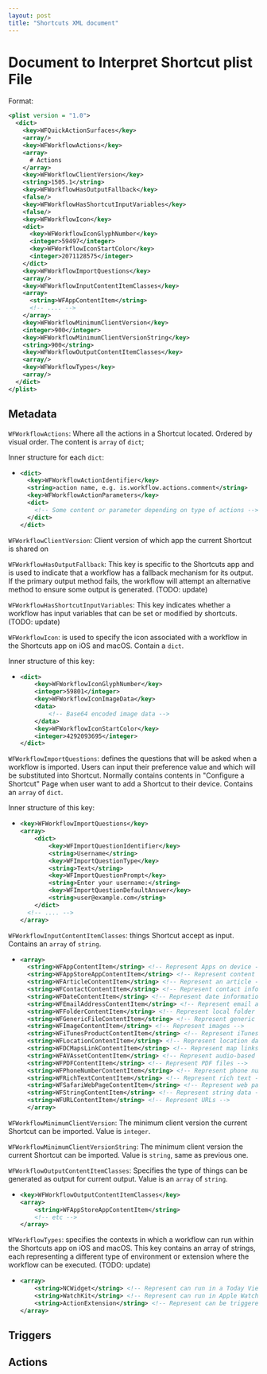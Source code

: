 ```yaml
---
layout: post
title: "Shortcuts XML document"
---
```


# Document to Interpret Shortcut plist File

Format: 

````xml
<plist version = "1.0">
  <dict>
    <key>WFQuickActionSurfaces</key>
    <array/>
    <key>WFWorkflowActions</key>
    <array>
      # Actions
    </array>
    <key>WFWorkflowClientVersion</key>
    <string>1505.1</string>
    <key>WFWorkflowHasOutputFallback</key>
    <false/>
    <key>WFWorkflowHasShortcutInputVariables</key>
    <false/>
    <key>WFWorkflowIcon</key>
    <dict>
      <key>WFWorkflowIconGlyphNumber</key>
      <integer>59497</integer>
      <key>WFWorkflowIconStartColor</key>
      <integer>2071128575</integer>
    </dict>
    <key>WFWorkflowImportQuestions</key>
    <array/>
    <key>WFWorkflowInputContentItemClasses</key>
    <array>
      <string>WFAppContentItem</string>
      <!-- .... -->
    </array>
    <key>WFWorkflowMinimumClientVersion</key>
    <integer>900</integer>
    <key>WFWorkflowMinimumClientVersionString</key>
    <string>900</string>
    <key>WFWorkflowOutputContentItemClasses</key>
    <array/>
    <key>WFWorkflowTypes</key>
    <array/>
  </dict>
</plist>
````



## Metadata

``WFWorkflowActions``: Where all the actions in a Shortcut located. Ordered by visual order. The content is ``array`` of ``dict``;

Inner structure for each ``dict``:

- ``````xml
  <dict>
  	<key>WFWorkflowActionIdentifier</key>
    <string>action name, e.g. is.workflow.actions.comment</string>
    <key>WFWorkflowActionParameters</key>
    <dict>
      <!-- Some content or parameter depending on type of actions -->
    </dict>
  </dict>
  ``````

``WFWorkflowClientVersion``: Client version of which app the current Shortcut is shared on

``WFWorkflowHasOutputFallback``: This key is specific to the Shortcuts app and is used to indicate that a workflow has a fallback mechanism for its output. If the primary output method fails, the workflow will attempt an alternative method to ensure some output is generated. (TODO: update)

``WFWorkflowHasShortcutInputVariables``: This key indicates whether a workflow has input variables that can be set or modified by shortcuts. (TODO: update)

``WFWorkflowIcon``: is used to specify the icon associated with a workflow in the Shortcuts app on iOS and macOS. Contain a ``dict``.  

Inner structure of this key:

- ``````xml
  <dict>
      <key>WFWorkflowIconGlyphNumber</key>
      <integer>59801</integer>
      <key>WFWorkflowIconImageData</key>
      <data>
          <!-- Base64 encoded image data -->
      </data>
      <key>WFWorkflowIconStartColor</key>
      <integer>4292093695</integer>
  </dict>

``WFWorkflowImportQuestions``: defines the questions that will be asked when a workflow is imported. Users can input their preference value and which will be substituted into Shortcut. Normally contains contents in "Configure a Shortcut" Page when user want to add a Shortcut to their device. Contains an ``array`` of ``dict``.

Inner structure of this key:

- ``````xml
  <key>WFWorkflowImportQuestions</key>
  <array>
      <dict>
          <key>WFImportQuestionIdentifier</key>
          <string>Username</string>
          <key>WFImportQuestionType</key>
          <string>Text</string>
          <key>WFImportQuestionPrompt</key>
          <string>Enter your username:</string>
          <key>WFImportQuestionDefaultAnswer</key>
          <string>user@example.com</string>
      </dict>
    <!-- .... -->
  </array>

``WFWorkflowInputContentItemClasses``: things Shortcut accept as input. Contains an ``array`` of ``string``. 

- ```xml
  <array>
    <string>WFAppContentItem</string> <!-- Represent Apps on device -->
    <string>WFAppStoreAppContentItem</string> <!-- Represent content from App store -->
    <string>WFArticleContentItem</string> <!-- Represent an article -->
    <string>WFContactContentItem</string> <!-- Represent contact information -->
    <string>WFDateContentItem</string> <!-- Represent date information -->
    <string>WFEmailAddressContentItem</string> <!-- Represent email address -->
    <string>WFFolderContentItem</string> <!-- Represent local folder -->
    <string>WFGenericFileContentItem</string> <!-- Represent generic files -->
    <string>WFImageContentItem</string> <!-- Represent images -->
    <string>WFiTunesProductContentItem</string> <!-- Represent iTunes products -->
    <string>WFLocationContentItem</string> <!-- Represent location data -->
    <string>WFDCMapsLinkContentItem</string> <!-- Represent map links -->
    <string>WFAVAssetContentItem</string> <!-- Represent audio-based assets -->
    <string>WFPDFContentItem</string> <!-- Represent PDF files -->
    <string>WFPhoneNumberContentItem</string> <!-- Represent phone numbers -->
    <string>WFRichTextContentItem</string> <!-- Represent rich text -->
    <string>WFSafariWebPageContentItem</string> <!-- Represent web pages from Safari -->
    <string>WFStringContentItem</string> <!-- Represent string data -->
    <string>WFURLContentItem</string> <!-- Represent URLs -->
  	</array>
  ```

``WFWorkflowMinimumClientVersion``: The minimum client version the current Shortcut can be imported. Value is ``integer``.

``WFWorkflowMinimumClientVersionString``: The minimum client version the current Shortcut can be imported. Value is ``string``, same as previous one.

``WFWorkflowOutputContentItemClasses``: Specifies the type of things can be generated as output for current output. Value is an ``array`` of ``string``.

- ```xml
  <key>WFWorkflowOutputContentItemClasses</key>
  <array>
      <string>WFAppStoreAppContentItem</string>
      <!-- etc -->
  </array>
  ```

``WFWorkflowTypes``: specifies the contexts in which a workflow can run within the Shortcuts app on iOS and macOS. This key contains an array of strings, each representing a different type of environment or extension where the workflow can be executed. (TODO: update) 

- ```xml
  <array>
      <string>NCWidget</string> <!-- Represent can run in a Today View widget -->
      <string>WatchKit</string> <!-- Represent can run in Apple Watch -->
      <string>ActionExtension</string> <!-- Represent can be triggered from an action extension, such as from the share sheet -->
  </array>
  ```

## Triggers

## Actions


